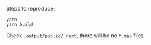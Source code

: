 Steps to reproduce:

```
yarn
yarn build
```

Check `.output/public/_nuxt`, there will be no `*.map` files.
